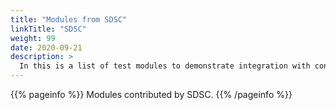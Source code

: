 ```yaml
---
title: "Modules from SDSC"
linkTitle: "SDSC"
weight: 99
date: 2020-09-21
description: >
  In this is a list of test modules to demonstrate integration with content contributed by SDSC.
---
```


{{% pageinfo %}}
Modules contributed by SDSC.
{{% /pageinfo %}}

